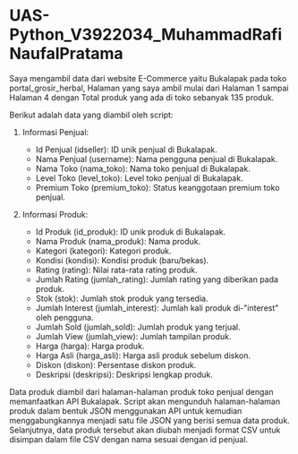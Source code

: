 # UAS-Python_V3922034_MuhammadRafiNaufalPratama

Saya mengambil data dari website E-Commerce yaitu Bukalapak pada toko portal_grosir_herbal, Halaman yang saya ambil mulai dari Halaman 1 sampai Halaman 4 dengan Total produk yang ada di toko sebanyak 135 produk.

Berikut adalah data yang diambil oleh script:

1. Informasi Penjual:
   - Id Penjual (idseller): ID unik penjual di Bukalapak.
   - Nama Penjual (username): Nama pengguna penjual di Bukalapak.
   - Nama Toko (nama_toko): Nama toko penjual di Bukalapak.
   - Level Toko (level_toko): Level toko penjual di Bukalapak.
   - Premium Toko (premium_toko): Status keanggotaan premium toko penjual.

2. Informasi Produk:
   - Id Produk (id_produk): ID unik produk di Bukalapak.
   - Nama Produk (nama_produk): Nama produk.
   - Kategori (kategori): Kategori produk.
   - Kondisi (kondisi): Kondisi produk (baru/bekas).
   - Rating (rating): Nilai rata-rata rating produk.
   - Jumlah Rating (jumlah_rating): Jumlah rating yang diberikan pada produk.
   - Stok (stok): Jumlah stok produk yang tersedia.
   - Jumlah Interest (jumlah_interest): Jumlah kali produk di-"interest" oleh pengguna.
   - Jumlah Sold (jumlah_sold): Jumlah produk yang terjual.
   - Jumlah View (jumlah_view): Jumlah tampilan produk.
   - Harga (harga): Harga produk.
   - Harga Asli (harga_asli): Harga asli produk sebelum diskon.
   - Diskon (diskon): Persentase diskon produk.
   - Deskripsi (deskripsi): Deskripsi lengkap produk.

Data produk diambil dari halaman-halaman produk toko penjual dengan memanfaatkan API Bukalapak. Script akan mengunduh halaman-halaman produk dalam bentuk JSON menggunakan API untuk kemudian menggabungkannya menjadi satu file JSON yang berisi semua data produk. Selanjutnya, data produk tersebut akan diubah menjadi format CSV untuk disimpan dalam file CSV dengan nama sesuai dengan id penjual.
